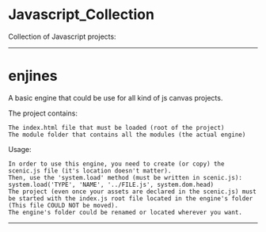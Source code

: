 # Javascript_Collection

Collection of Javascript projects:

----------------------------------------------------------------------------------------------------------------------------------

# enjines

A basic engine that could be use for all kind of js canvas projects.

The project contains:

    The index.html file that must be loaded (root of the project)
    The module folder that contains all the modules (the actual engine)

Usage:

    In order to use this engine, you need to create (or copy) the scenic.js file (it's location doesn't matter).
    Then, use the 'system.load' method (must be written in scenic.js): system.load('TYPE', 'NAME', '../FILE.js', system.dom.head)
    The project (even once your assets are declared in the scenic.js) must be started with the index.js root file located in the engine's folder (This file COULD NOT be moved).
    The engine's folder could be renamed or located wherever you want.
    
----------------------------------------------------------------------------------------------------------------------------------
